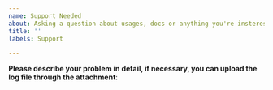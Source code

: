 ```yaml
---
name: Support Needed
about: Asking a question about usages, docs or anything you're insterested in
title: ''
labels: Support

---
```


**Please describe your problem in detail, if necessary, you can upload the log file through the attachment**:
